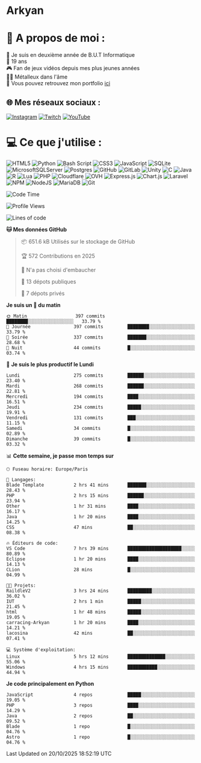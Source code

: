 # Arkyan
 # 💫 A propos de moi :
📖 Je suis en deuxième année de B.U.T Informatique  
🎂 19 ans  
🎮 Fan de jeux vidéos depuis mes plus jeunes années  
🤘🏻 Métalleux dans l'âme  
📕 Vous pouvez retrouvez mon portfolio [ici](https://arkyanportfolio.netlify.app/)

## 🌐 Mes réseaux sociaux :
[![Instagram](https://img.shields.io/badge/Instagram-%23E4405F.svg?logo=Instagram&logoColor=white)](https://instagram.com/arkyan25) [![Twitch](https://img.shields.io/badge/Twitch-%239146FF.svg?logo=Twitch&logoColor=white)](https://twitch.tv/arkyan_) [![YouTube](https://img.shields.io/badge/YouTube-%23FF0000.svg?logo=YouTube&logoColor=white)](https://youtube.com/@arkyan_) 

# 💻 Ce que j'utilise :
![HTML5](https://img.shields.io/badge/html5-%23E34F26.svg?style=for-the-badge&logo=html5&logoColor=white) ![Python](https://img.shields.io/badge/python-3670A0?style=for-the-badge&logo=python&logoColor=ffdd54) ![Bash Script](https://img.shields.io/badge/bash_script-%23121011.svg?style=for-the-badge&logo=gnu-bash&logoColor=white) ![CSS3](https://img.shields.io/badge/css3-%231572B6.svg?style=for-the-badge&logo=css3&logoColor=white) ![JavaScript](https://img.shields.io/badge/javascript-%23323330.svg?style=for-the-badge&logo=javascript&logoColor=%23F7DF1E) ![SQLite](https://img.shields.io/badge/sqlite-%2307405e.svg?style=for-the-badge&logo=sqlite&logoColor=white) ![MicrosoftSQLServer](https://img.shields.io/badge/Microsoft%20SQL%20Server-CC2927?style=for-the-badge&logo=microsoft%20sql%20server&logoColor=white) ![Postgres](https://img.shields.io/badge/postgres-%23316192.svg?style=for-the-badge&logo=postgresql&logoColor=white) ![GitHub](https://img.shields.io/badge/github-%23121011.svg?style=for-the-badge&logo=github&logoColor=white) ![GitLab](https://img.shields.io/badge/gitlab-%23181717.svg?style=for-the-badge&logo=gitlab&logoColor=white) ![Unity](https://img.shields.io/badge/unity-%23000000.svg?style=for-the-badge&logo=unity&logoColor=white)  ![C](https://img.shields.io/badge/c-%2300599C.svg?style=for-the-badge&logo=c&logoColor=white) ![Java](https://img.shields.io/badge/java-%23ED8B00.svg?style=for-the-badge&logo=openjdk&logoColor=white) ![R](https://img.shields.io/badge/r-%23276DC3.svg?style=for-the-badge&logo=r&logoColor=white)
![Lua](https://img.shields.io/badge/lua-%232C2D72.svg?style=for-the-badge&logo=lua&logoColor=white) ![PHP](https://img.shields.io/badge/php-%23777BB4.svg?style=for-the-badge&logo=php&logoColor=white) ![Cloudflare](https://img.shields.io/badge/Cloudflare-F38020?style=for-the-badge&logo=Cloudflare&logoColor=white) ![OVH](https://img.shields.io/badge/ovh-%23123F6D.svg?style=for-the-badge&logo=ovh&logoColor=#123F6D) ![Express.js](https://img.shields.io/badge/express.js-%23404d59.svg?style=for-the-badge&logo=express&logoColor=%2361DAFB) ![Chart.js](https://img.shields.io/badge/chart.js-F5788D.svg?style=for-the-badge&logo=chart.js&logoColor=white) ![Laravel](https://img.shields.io/badge/laravel-%23FF2D20.svg?style=for-the-badge&logo=laravel&logoColor=white) ![NPM](https://img.shields.io/badge/NPM-%23CB3837.svg?style=for-the-badge&logo=npm&logoColor=white) ![NodeJS](https://img.shields.io/badge/node.js-6DA55F?style=for-the-badge&logo=node.js&logoColor=white) ![MariaDB](https://img.shields.io/badge/MariaDB-003545?style=for-the-badge&logo=mariadb&logoColor=white) ![Git](https://img.shields.io/badge/git-%23F05033.svg?style=for-the-badge&logo=git&logoColor=white)

<!--START_SECTION:waka-->
![Code Time](http://img.shields.io/badge/Code%20Time-445%20hrs%202%20mins-blue)

![Profile Views](http://img.shields.io/badge/Vues%20du%20profil-0-blue)

![Lines of code](https://img.shields.io/badge/Depuis%20Hello%20World%2C%20j%27ai%20%C3%A9crit-4.1%20million%20Lignes%20de%20code-blue)

**🐱 Mes données GitHub** 

> 📦 651.6 kB Utilisés sur le stockage de GitHub 
 > 
> 🏆 572 Contributions en 2025
 > 
> 🚫 N'a pas choisi d'embaucher
 > 
> 📜 13 dépots publiques 
 > 
> 🔑 7 dépots privés 
 > 
**Je suis un 🐤 du matin** 

```text
🌞 Matin                  397 commits         ████████░░░░░░░░░░░░░░░░░   33.79 % 
🌆 Journée                397 commits         ████████░░░░░░░░░░░░░░░░░   33.79 % 
🌃 Soirée                 337 commits         ███████░░░░░░░░░░░░░░░░░░   28.68 % 
🌙 Nuit                   44 commits          █░░░░░░░░░░░░░░░░░░░░░░░░   03.74 % 
```
📅 **Je suis le plus productif le Lundi** 

```text
Lundi                    275 commits         ██████░░░░░░░░░░░░░░░░░░░   23.40 % 
Mardi                    268 commits         ██████░░░░░░░░░░░░░░░░░░░   22.81 % 
Mercredi                 194 commits         ████░░░░░░░░░░░░░░░░░░░░░   16.51 % 
Jeudi                    234 commits         █████░░░░░░░░░░░░░░░░░░░░   19.91 % 
Vendredi                 131 commits         ███░░░░░░░░░░░░░░░░░░░░░░   11.15 % 
Samedi                   34 commits          █░░░░░░░░░░░░░░░░░░░░░░░░   02.89 % 
Dimanche                 39 commits          █░░░░░░░░░░░░░░░░░░░░░░░░   03.32 % 
```


📊 **Cette semaine, je passe mon temps sur** 

```text
🕑︎ Fuseau horaire: Europe/Paris

💬 Langages: 
Blade Template           2 hrs 41 mins       ███████░░░░░░░░░░░░░░░░░░   28.43 % 
PHP                      2 hrs 15 mins       ██████░░░░░░░░░░░░░░░░░░░   23.94 % 
Other                    1 hr 31 mins        ████░░░░░░░░░░░░░░░░░░░░░   16.17 % 
Java                     1 hr 20 mins        ████░░░░░░░░░░░░░░░░░░░░░   14.25 % 
CSS                      47 mins             ██░░░░░░░░░░░░░░░░░░░░░░░   08.38 % 

🔥 Éditeurs de code: 
VS Code                  7 hrs 39 mins       ████████████████████░░░░░   80.89 % 
Eclipse                  1 hr 20 mins        ████░░░░░░░░░░░░░░░░░░░░░   14.13 % 
CLion                    28 mins             █░░░░░░░░░░░░░░░░░░░░░░░░   04.99 % 

🐱‍💻 Projets: 
RaildleV2                3 hrs 24 mins       █████████░░░░░░░░░░░░░░░░   36.02 % 
IUT                      2 hrs 1 min         █████░░░░░░░░░░░░░░░░░░░░   21.45 % 
html                     1 hr 48 mins        █████░░░░░░░░░░░░░░░░░░░░   19.05 % 
carracing-Arkyan         1 hr 20 mins        ████░░░░░░░░░░░░░░░░░░░░░   14.21 % 
lacosina                 42 mins             ██░░░░░░░░░░░░░░░░░░░░░░░   07.41 % 

💻 Système d'exploitation: 
Linux                    5 hrs 12 mins       ██████████████░░░░░░░░░░░   55.06 % 
Windows                  4 hrs 15 mins       ███████████░░░░░░░░░░░░░░   44.94 % 
```

**Je code principalement en Python** 

```text
JavaScript               4 repos             █████░░░░░░░░░░░░░░░░░░░░   19.05 % 
PHP                      3 repos             ████░░░░░░░░░░░░░░░░░░░░░   14.29 % 
Java                     2 repos             ██░░░░░░░░░░░░░░░░░░░░░░░   09.52 % 
Blade                    1 repo              █░░░░░░░░░░░░░░░░░░░░░░░░   04.76 % 
Astro                    1 repo              █░░░░░░░░░░░░░░░░░░░░░░░░   04.76 % 
```




 Last Updated on 20/10/2025 18:52:19 UTC
<!--END_SECTION:waka-->

<!--START_SECTION:SHOW_PROJECTS-->
<!--END_SECTION:SHOW_PROJECTS-->

<!--START_SECTION:SHOW_LINES_OF_CODE-->
<!--END_SECTION:SHOW_LINES_OF_CODE-->

<!--START_SECTION:SHOW_TOTAL_CODE_TIME-->
<!--END_SECTION:SHOW_TOTAL_CODE_TIME-->

<!--START_SECTION:SHOW_PROFILE_VIEWS-->
<!--END_SECTION:SHOW_PROFILE_VIEWS-->

<!--START_SECTION:SHOW_COMMIT-->
<!--END_SECTION:SHOW_COMMIT-->

<!--START_SECTION:SHOW_DAYS_OF_WEEK-->
<!--END_SECTION:SHOW_DAYS_OF_WEEK-->

<!--START_SECTION:SHOW_LANGUAGE-->
<!--END_SECTION:SHOW_LANGUAGE-->

<!--START_SECTION:SHOW_TIMEZONE-->
<!--END_SECTION:SHOW_TIMEZONE-->

<!--START_SECTION:SHOW_LANGUAGE_PER_REPO-->
<!--END_SECTION:SHOW_LANGUAGE_PER_REPO-->

<!--START_SECTION:SHOW_SHORT_INFO-->
<!--END_SECTION:SHOW_SHORT_INFO-->
